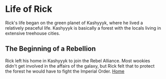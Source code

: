 # Life of Rick
Rick's life began on the green planet of Kashyyyk, where he lived a relatively peaceful life. Kashyyyk is basically a forest with the locals living in extensive treehouse cities. 
## The Beginning of a Rebellion
Rick left his home in Kashyyyk to join the Rebel Alliance. Most wookies didn't get involved in the affairs of the galaxy, but Rick felt that to protect the forest he would have to fight the Imperial Order.
[Home](index)
